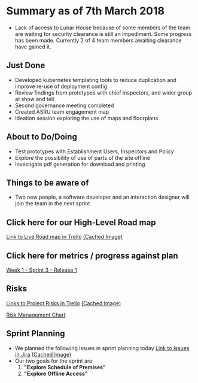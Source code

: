 # Summary as of 7th March 2018
* Lack of access to Lunar House because of some members of the team are waiting for security clearance is still an impediment. Some progress has been made. Currently 2 of 4 team members awaiting clearance have gained it. 

## Just Done
* Developed kubernetes templating tools to reduce duplication and improve re-use of deployment config
* Review findings from prototypes with chief inspectors, and wider group at show and tell
* Second governance meeting completed
* Created ASRU team engagement map
* Ideation session exploring the use of maps and floorplans 

## About to Do/Doing
* Test prototypes with Establishment Users, Inspectors and Policy 
* Explore the possibility of use of parts of the site offline
* Investigate pdf generation for download and printing

## Things to be aware of
* Two new people, a software developer and an interaction designer will join the team in the next sprint

## Click here for our High-Level Road map
[Link to Live Road map in Trello](https://trello.com/b/gDQdE01u/asl-roadmap)    [\(Cached Image\)](graphs/ASLRoadMap07032018.jpg)

## Click here for metrics / progress against plan
[Week 1 - Sprint 3 - Release 1](graphs/progress07032018.jpg)

## Risks
[Links to Project Risks in Trello](https://trello.com/b/VuFuCL7t/risk-register-and-kpis-asl-delivery)    [\(Cached Image\)](graphs/ASLRiskRegister07032018.png)

[Risk Management Chart](graphs/risk07032018.png)

## Sprint Planning
* We planned the following issues in sprint planning today [Link to Issues in Jira](https://jira.digital.homeoffice.gov.uk/secure/RapidBoard.jspa?rapidView=261)    [\(Cached Image\)](graphs/Sprint07032018.png)
* Our two goals for the sprint are
	1. **"Explore Schedule of Premises"**
	2. **"Explore Offline Access"**

